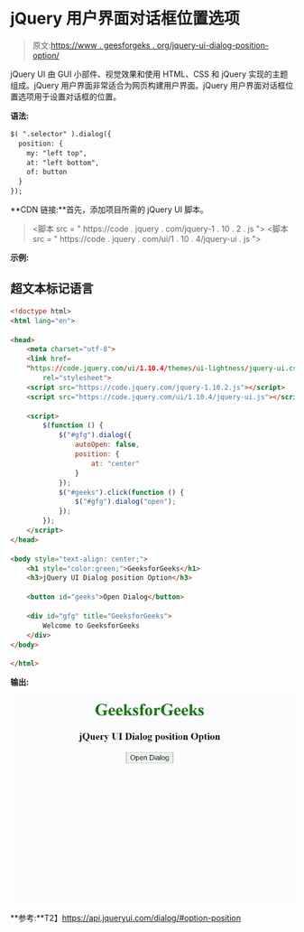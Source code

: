 # jQuery 用户界面对话框位置选项

> 原文:[https://www . geesforgeks . org/jquery-ui-dialog-position-option/](https://www.geeksforgeeks.org/jquery-ui-dialog-position-option/)

jQuery UI 由 GUI 小部件、视觉效果和使用 HTML、CSS 和 jQuery 实现的主题组成。jQuery 用户界面非常适合为网页构建用户界面。jQuery 用户界面对话框位置选项用于设置对话框的位置。

**语法:**

```html
$( ".selector" ).dialog({
  position: { 
    my: "left top", 
    at: "left bottom", 
    of: button 
  }
});
```

**CDN 链接:**首先，添加项目所需的 jQuery UI 脚本。

> <link rel="”stylesheet”" href="”https://code.jquery.com/ui/1.10.4/themes/ui-lightness/jquery-ui.css”">
> <脚本 src = " https://code . jquery . com/jquery-1 . 10 . 2 . js "></脚本>
> <脚本 src = " https://code . jquery . com/ui/1 . 10 . 4/jquery-ui . js "></脚本>

**示例:**

## 超文本标记语言

```html
<!doctype html>
<html lang="en">

<head>
    <meta charset="utf-8">
    <link href=
    "https://code.jquery.com/ui/1.10.4/themes/ui-lightness/jquery-ui.css"
        rel="stylesheet">
    <script src="https://code.jquery.com/jquery-1.10.2.js"></script>
    <script src="https://code.jquery.com/ui/1.10.4/jquery-ui.js"></script>

    <script>
        $(function () {
            $("#gfg").dialog({
                autoOpen: false,
                position: {
                    at: "center"
                }
            });
            $("#geeks").click(function () {
                $("#gfg").dialog("open");
            });
        });
    </script>
</head>

<body style="text-align: center;">
    <h1 style="color:green;">GeeksforGeeks</h1>
    <h3>jQuery UI Dialog position Option</h3>

    <button id="geeks">Open Dialog</button>

    <div id="gfg" title="GeeksforGeeks">
        Welcome to GeeksforGeeks
    </div>
</body>

</html>
```

**输出:**

![](img/2f4665001327fb620062a77ffb07ecb1.png)

**参考:**T2】https://api.jqueryui.com/dialog/#option-position